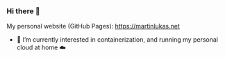 ### Hi there 👋

My personal website (GitHub Pages): https://martinlukas.net

- 🌱 I’m currently interested in containerization, and running my personal cloud at home ☁️

